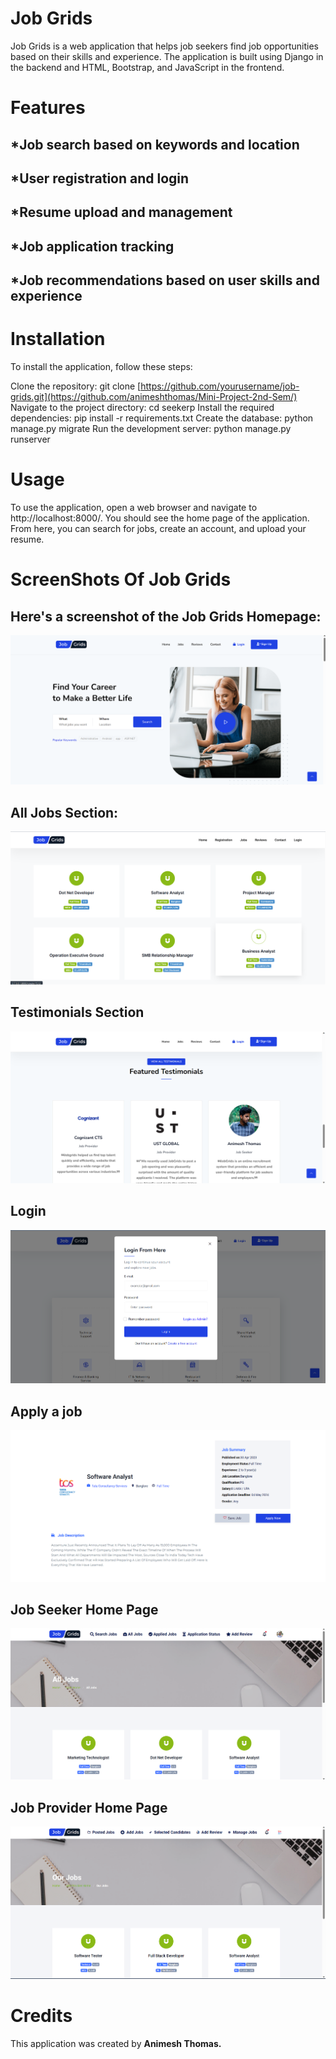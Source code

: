 # Job Grids

  Job Grids is a web application that helps job seekers find job opportunities based on their skills and experience. The application is built using Django in the backend     and HTML, Bootstrap, and JavaScript in the frontend.

# Features
## *Job search based on keywords and location<br>
## *User registration and login<br>
## *Resume upload and management<br>
## *Job application tracking<br>
## *Job recommendations based on user skills and experience

# Installation
To install the application, follow these steps:

Clone the repository: git clone [https://github.com/yourusername/job-grids.git](https://github.com/animeshthomas/Mini-Project-2nd-Sem/)
Navigate to the project directory: cd seekerp
Install the required dependencies: pip install -r requirements.txt
Create the database: python manage.py migrate
Run the development server: python manage.py runserver

# Usage
To use the application, open a web browser and navigate to http://localhost:8000/. You should see the home page of the application. From here, you can search for jobs, create an account, and upload your resume.

# ScreenShots Of Job Grids

## Here's a screenshot of the Job Grids Homepage:

![Job Grids Homepage](Screenshots/Home%20Page.png)

## All Jobs Section:

![Job Grids Alljobs](Screenshots/All%20%20Jobs.png)

## Testimonials Section

![Job Grids Testimonials](Screenshots/Testimonials.png)

## Login

![Job Grids Login](Screenshots/Login.png)
## Apply a job

![Job Grids Apply](Screenshots/apply.png)

## Job Seeker Home Page

![Job Grids UserHome](Screenshots/Job%20Seeker%20Home.png)

## Job Provider Home Page

![Job Grids CompanyHome](Screenshots/Job%20Provider%20Home.png)


# Credits
This application was created by **Animesh Thomas.**


